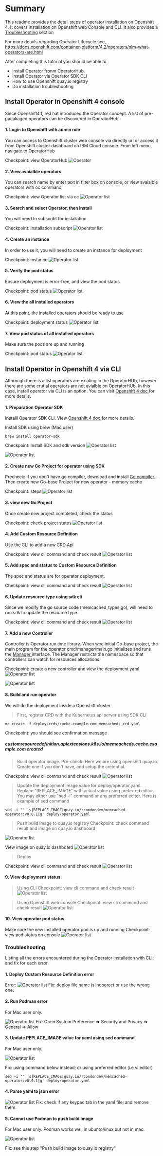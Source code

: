 # Summary

This readme provides the detail steps of operator installation on Openshift 4. It covers installation on Openshift web Console and CLI. It also provides a [Troubleshooting](#troubleshooting) section

For more details regarding Operator Lifecycle see, https://docs.openshift.com/container-platform/4.2/operators/olm-what-operators-are.html

After completing this tutorial you should be able to

- Install Operator fronm OperatorHub.
- Install Operator via Operator SDK CLI
- How to use Openshift quay.io registry
- Do installation troubleshooting

## Install Operator in Openshift 4 console
Since Openshift4.1, red hat introduced the Operator concept. A list of pre-pacakaged operators can be discovered in OperatorHub.

#### 1. Login to Openshift with admin role
You can access to Openshift cluster web console via directly url or access it from Openshift cluster dashboard on IBM Cloud console. From left menu, navigate to OperatorHub

Checkpoint: view OperatorHub
![Operator](images/operator-hub.png)

#### 2. View avaialble operators
You can search name by enter text in filter box on console, or view avaialble operators with oc command

Checkpoint: view Operator list via oc
![Operator list](images/operator-list-cli.png)

#### 3. Search and select Operator, then install
You will need to subscribt for installation

Checkpoint: installation subscript
![Operator list](images/operator-subscript.png)

#### 4. Create an instance
In order to use it, you will need to create an instance for deployment 

Checkpoint: instance
![Operator list](images/create-instance.png)

#### 5. Verify the pod status
Ensure deployment is error-free, and view the pod status 

Checkpoint: pod status
![Operator list](images/operator-pod-status.png)

#### 6. View the all installed operators
At this point, the installed operators should be ready to use

Checkpoint: deployment status
![Operator list](images/view-installed-operators-console.png)

#### 7. View pod status of all installed operators
Make sure the pods are up and running

Checkpoint: pod status
![Operator list](images/view-operator-pods.png)

## Install Operator in Openshift 4 via CLI
Althrough there is a list operators are exiating in the OperatorHUb, however there are some crutial operators are not avialble on OperatorHUb. In this case, install operator via CLI is an option.
You can visit <a href="https://docs.openshift.com/container-platform/4.2/operators/olm-what-operators-are.html" target="_blank">Openshift 4 doc </a> for more details.

#### 1. Preparation Operator SDK
Installl Operator SDK CLI. View <a href="https://docs.openshift.com/container-platform/4.3/operators/operator_sdk/osdk-getting-started.html" target="_blank">Openshift 4 doc </a>for more details.

Install SDK using brew (Mac user)
```
brew install operator-sdk
```
Checkpoint: Install SDK and sdk version
![Operator list](images/install-operator-sdk.png)

![Operator list](images/operator-sdk-version.png)

#### 2. Create new Go Project for operator using SDK
Precheck: If you don't have go compiler, download and install <a href="https://golang.org/doc/install" target="_blank"> Go compiler </a>. Then create new Go-base Project for new operator - memory cache

Checkpoint: steps
![Operator list](images/new-operator-go-project.png)

#### 3. view new Go Project
Once create new project completed, check the status

Checkpoint: check project status
![Operator list](images/verify-operator-project-created.png)

#### 4. Add Custom Resource Definition
Use the CLI to add a new CRD Api

Checkpoint: view cli command and check result
![Operator list](images/add-crd-api.png)

#### 5. Add spec and status to Custom Resource Definition
The spec and status are for operator deployment.

Checkpoint: view cli command and check result
![Operator list](images/add-spec-status-crd.png)

#### 6. Update resource type using sdk cli
Since we modify the go source code (memcached_types.go), will need to run sdk to update the resource type.

Checkpoint: view cli command and check result
![Operator list](images/update-generated-code.png)

#### 7. Add a new Controller
Controller is Operator run time library. When wee initial Go-base project, the main program for the operator cmd/manager/main.go initializes and runs the <a href="https://godoc.org/github.com/kubernetes-sigs/controller-runtime/pkg/manager#Manager" target="_blank"> Manager </a> interface. The Manager restricts the namespace so that controllers can  watch for resources allocations.

Checkpoint: create a new controller and view the deployment yaml
![Operator list](images/add-new-controller.png)

![Operator list](images/view-new-controller-yaml-list.png)

#### 8. Build and run operator
We will do the deployment inside a Openshift cluster
> First, register CRD with the Kubernetes api server using SDK CLI
```
oc create -f deploy/crds/cache.example.com_memcacheds_crd.yaml
```
Checkpoint: you should see confirmation message 
##### customresourcedefinition.apiextensions.k8s.io/memcacheds.cache.example.com created

> Build operator image.
Pre-check: Here we are using openshift quay.io. Create one if you don't have, and setup the cretential.

Checkpoint: view cli command and check result
![Operator list](images/build-operator-image2.png)

> Update the deployment image value for deploy/operator.yaml.
Replace "REPLACE_IMAGE" with actual value using preferred editor. You may either use "sed -i" command or any preferred editor. Here is example of sed command

```
sed -i "" 's|REPLACE_IMAGE|quay.io/rcondondev/memcached-operator:v0.0.1|g' deploy/operator.yaml
```

> Push build image to quay.io registry
Checkpoint: check command result and image on quay.io dashboard

![Operator list](images/push-image-quayio.png)

View image on quay.io dashboard
![Operator list](images/check-image-push-status.png)

> Deploy

Checkpoint: view cli command and check result
![Operator list](images/deploy-operator.png)

#### 9. View deployment status
> Using CLI
Checkpoint: view cli command and check result
![Operator list](images/view-operator-deployment.png)

> Using Openshift web console
Checkpoint: view cli command and check result
![Operator list](images/view-deployment-console.png)

#### 10. View operator pod status
Make sure the new installed operator pod is up and running
Checkpoint: view pod status on console
![Operator list](images/view-pod-status-console.png)

### Troubleshooting
Listing all the errors encountered during the Operator installation with CLI; and fix for each error

#### 1. Deploy Custom Resource Definition error
Error: 
![Operator list](images/deploy-crds-error.png)
Fix: deploy file name is incoorect or use the wrong one.

#### 2. Run Podman error
For Mac user only.

![Operator list](images/podman-accessed-error.png)
Fix: Open System Preference => Security and Privacy => General => Allow

#### 3. Update PEPLACE_IMAGE value for yaml using sed command
For Mac user only.

![Operator list](images/sed-i-error-mac.png)

Fix: using command below instead; or using preferred editor (i.e vi editor)

```
sed -i "" 's|REPLACE_IMAGE|quay.io/rcondondev/memcached-operator:v0.0.1|g' deploy/operator.yaml
```

#### 4. Parse yaml to json error
![Operator list](images/parse-json-yaml-error.png)
Fix: check if any keypad tab in the yaml file; and remove them.

#### 5. Cannot use Podman to push build image 
For Mac user only. Podman works well in ubunto/linux but not in mac.

![Operator list](images/podman-error-mac.png)

Fix: see this step "Push build image to quay.io registry" 
